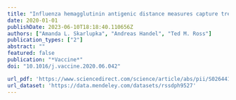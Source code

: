 ```yaml
---
title: "Influenza hemagglutinin antigenic distance measures capture trends in HAI differences and infection outcomes, but are not suitable predictive tools"
date: 2020-01-01
publishDate: 2023-06-10T18:18:40.110656Z
authors: ["Amanda L. Skarlupka", "Andreas Handel", "Ted M. Ross"]
publication_types: ["2"]
abstract: ""
featured: false
publication: "*Vaccine*"
doi: "10.1016/j.vaccine.2020.06.042"

url_pdf: 'https://www.sciencedirect.com/science/article/abs/pii/S0264410X20308288'
url_dataset: 'https://data.mendeley.com/datasets/rssdph9527'
---
```


